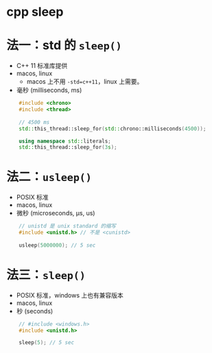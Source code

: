 # cpp sleep

# 法一：std 的 `sleep()`

- C++ 11 标准库提供
- macos, linux
  - macos 上不用 `-std=c++11`，linux 上需要。
- 毫秒 (milliseconds, ms)

```cpp
    #include <chrono>
    #include <thread>
    
    // 4500 ms
    std::this_thread::sleep_for(std::chrono::milliseconds(4500));

    using namespace std::literals;
    std::this_thread::sleep_for(3s);
```

# 法二：`usleep()`

- POSIX 标准
- macos, linux
- 微秒 (microseconds, μs, us)

```cpp
    // unistd 是 unix standard 的缩写
    #include <unistd.h> // 不是 <cunistd>
    
    usleep(5000000); // 5 sec
```

# 法三：`sleep()`

- POSIX 标准，windows 上也有兼容版本
- macos, linux
- 秒 (seconds)

```cpp
    // #include <windows.h>
    #include <unistd.h>

    sleep(5); // 5 sec
```
